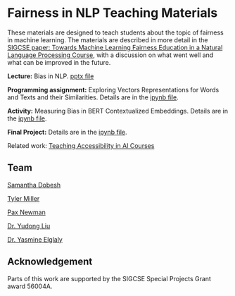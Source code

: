# Fairness in NLP Teaching Materials

These materials are designed to teach students about the topic of fairness in machine learning. The materials are described in more detail in the [SIGCSE paper: 
Towards Machine Learning Fairness Education in a Natural Language Processing Course](https://dl.acm.org/doi/abs/10.1145/3545945.3569802), with a discussion on what went well and what can be improved in the future. 

**Lecture:** Bias in NLP. [pptx file](https://github.com/thekindlab/MLFairnessEducation/blob/main/Bias%20in%20NLP.pptx)

**Programming assignment:** Exploring Vectors Representations for Words and Texts and their Similarities. Details are in the [ipynb file](https://colab.research.google.com/drive/1dntYD61cBM09MbXi47kdaWMUGT6t_COd?usp=sharing).

**Activity:** Measuring Bias in BERT Contextualized Embeddings. Details are in the [ipynb file](https://colab.research.google.com/drive/1rLnnG5vR76nfuaNhOGI2Pl6HgH6xSoMp?usp=sharing). 

**Final Project:** Details are in the [ipynb file](https://colab.research.google.com/drive/1s2D0FAfTMQ-iBzSUGDIIFZ4OINp9wtzj?usp=sharing).

Related work: [Teaching Accessibility in AI Courses](https://github.com/Teaching-Accessibility/Accessibility-AI)

## Team

[Samantha Dobesh](https://github.com/sjdobesh)

[Tyler Miller](https://github.com/tjm3406)

[Pax Newman](https://github.com/Pax-Newman)

[Dr. Yudong Liu](https://cs.wwu.edu/liuy2)

[Dr. Yasmine Elglaly](https://www.yasmineelglaly.com/)

## Acknowledgement
Parts of this work are supported by the SIGCSE Special Projects Grant award 56004A.
